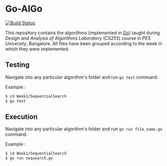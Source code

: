# Go-AlGo
[![Build Status](https://travis-ci.org/anaskhan96/Go-AlGo.svg?branch=master)](https://travis-ci.org/anaskhan96/Go-AlGo)

This repository contains the algorithms (implemented in [Go](https://golang.org/)) taught during *Design and Analysis of Algorithms Laboratory* (CS255) course in *PES University*, Bangalore. All files have been grouped according to the week in which they were implemented.

## Testing

Navigate into any particular algorithm's folder and run `go test` command.

Example :
```bash
$ cd Week1/SequentialSearch
$ go test
```

## Execution

Navigate into any particular algorithm's folder and run `go run file_name.go` command.

Example :
```bash
$ cd Week1/SequentialSearch
$ go run seqsearch.go
```
